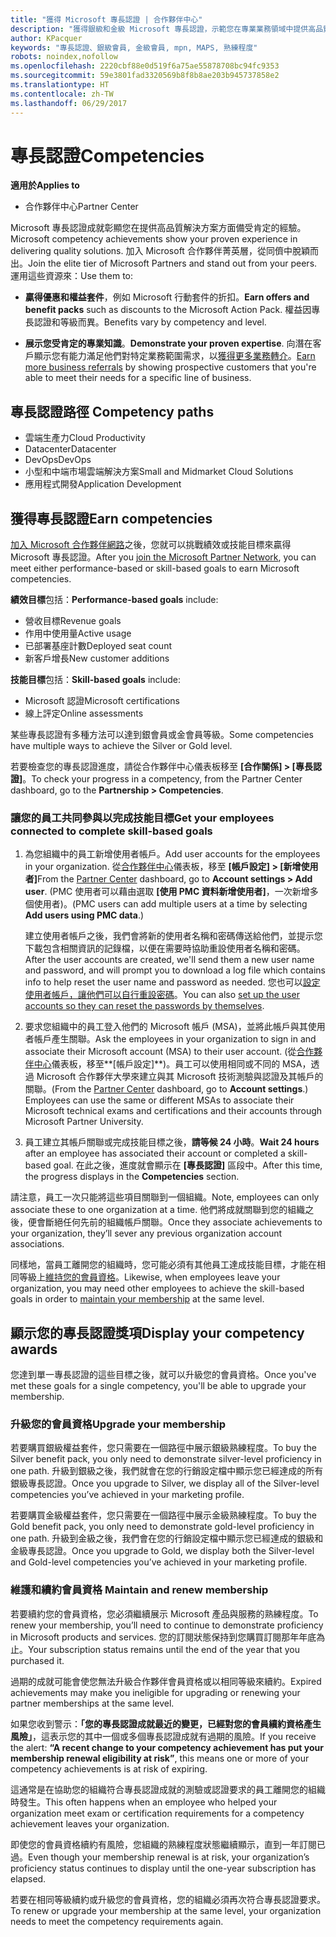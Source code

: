 ```yaml
---
title: "獲得 Microsoft 專長認證 | 合作夥伴中心"
description: "獲得銀級和金級 Microsoft 專長認證，示範您在專業業務領域中提供高品質解決方案備受肯定的專業"
author: KPacquer
keywords: "專長認證、銀級會員, 金級會員, mpn, MAPS, 熟練程度"
robots: noindex,nofollow
ms.openlocfilehash: 2220cbf88e0d519f6a75ae55878708bc94fc9353
ms.sourcegitcommit: 59e3801fad3320569b8f8b8ae203b945737858e2
ms.translationtype: HT
ms.contentlocale: zh-TW
ms.lasthandoff: 06/29/2017
---
```

# <a name="competencies"></a><span data-ttu-id="b2cf5-104">專長認證</span><span class="sxs-lookup"><span data-stu-id="b2cf5-104">Competencies</span></span>

**<span data-ttu-id="b2cf5-105">適用於</span><span class="sxs-lookup"><span data-stu-id="b2cf5-105">Applies to</span></span>**
-  <span data-ttu-id="b2cf5-106">合作夥伴中心</span><span class="sxs-lookup"><span data-stu-id="b2cf5-106">Partner Center</span></span>

<span data-ttu-id="b2cf5-107">Microsoft 專長認證成就彰顯您在提供高品質解決方案方面備受肯定的經驗。</span><span class="sxs-lookup"><span data-stu-id="b2cf5-107">Microsoft competency achievements show your proven experience in delivering quality solutions.</span></span> <span data-ttu-id="b2cf5-108">加入 Microsoft 合作夥伴菁英層，從同儕中脫穎而出。</span><span class="sxs-lookup"><span data-stu-id="b2cf5-108">Join the elite tier of Microsoft Partners and stand out from your peers.</span></span> <span data-ttu-id="b2cf5-109">運用這些資源來：</span><span class="sxs-lookup"><span data-stu-id="b2cf5-109">Use them to:</span></span> 

*  <span data-ttu-id="b2cf5-110">**贏得優惠和權益套件**，例如 Microsoft 行動套件的折扣。</span><span class="sxs-lookup"><span data-stu-id="b2cf5-110">**Earn offers and benefit packs** such as discounts to the Microsoft Action Pack.</span></span> <span data-ttu-id="b2cf5-111">權益因專長認證和等級而異。</span><span class="sxs-lookup"><span data-stu-id="b2cf5-111">Benefits vary by competency and level.</span></span> 

*  <span data-ttu-id="b2cf5-112">**展示您受肯定的專業知識**。</span><span class="sxs-lookup"><span data-stu-id="b2cf5-112">**Demonstrate your proven expertise**.</span></span> <span data-ttu-id="b2cf5-113">向潛在客戶顯示您有能力滿足他們對特定業務範圍需求，以[獲得更多業務轉介](referrals.md)。</span><span class="sxs-lookup"><span data-stu-id="b2cf5-113">[Earn more business referrals](referrals.md) by showing prospective customers that you're able to meet their needs for a specific line of business.</span></span>

## <span data-ttu-id="b2cf5-114"><a href="" id="attainment_paths"></a>專長認證路徑</span><span class="sxs-lookup"><span data-stu-id="b2cf5-114"><a href="" id="attainment_paths"></a> Competency paths</span></span>

- <span data-ttu-id="b2cf5-115">雲端生產力</span><span class="sxs-lookup"><span data-stu-id="b2cf5-115">Cloud Productivity</span></span>
- <span data-ttu-id="b2cf5-116">Datacenter</span><span class="sxs-lookup"><span data-stu-id="b2cf5-116">Datacenter</span></span>
- <span data-ttu-id="b2cf5-117">DevOps</span><span class="sxs-lookup"><span data-stu-id="b2cf5-117">DevOps</span></span>
- <span data-ttu-id="b2cf5-118">小型和中端市場雲端解決方案</span><span class="sxs-lookup"><span data-stu-id="b2cf5-118">Small and Midmarket Cloud Solutions</span></span>
- <span data-ttu-id="b2cf5-119">應用程式開發</span><span class="sxs-lookup"><span data-stu-id="b2cf5-119">Application Development</span></span>

## <a name="earn-competencies"></a><span data-ttu-id="b2cf5-120">獲得專長認證</span><span class="sxs-lookup"><span data-stu-id="b2cf5-120">Earn competencies</span></span>

<span data-ttu-id="b2cf5-121">[加入 Microsoft 合作夥伴網路](manage-your-partner-network-membership.md)之後，您就可以挑戰績效或技能目標來贏得 Microsoft 專長認證。</span><span class="sxs-lookup"><span data-stu-id="b2cf5-121">After you [join the Microsoft Partner Network](manage-your-partner-network-membership.md), you can meet either performance-based or skill-based goals to earn Microsoft competencies.</span></span> 

<span data-ttu-id="b2cf5-122">**績效目標**包括：</span><span class="sxs-lookup"><span data-stu-id="b2cf5-122">**Performance-based goals** include:</span></span> 
* <span data-ttu-id="b2cf5-123">營收目標</span><span class="sxs-lookup"><span data-stu-id="b2cf5-123">Revenue goals</span></span>
* <span data-ttu-id="b2cf5-124">作用中使用量</span><span class="sxs-lookup"><span data-stu-id="b2cf5-124">Active usage</span></span>
* <span data-ttu-id="b2cf5-125">已部署基座計數</span><span class="sxs-lookup"><span data-stu-id="b2cf5-125">Deployed seat count</span></span>
* <span data-ttu-id="b2cf5-126">新客戶增長</span><span class="sxs-lookup"><span data-stu-id="b2cf5-126">New customer additions</span></span>

<span data-ttu-id="b2cf5-127">**技能目標**包括：</span><span class="sxs-lookup"><span data-stu-id="b2cf5-127">**Skill-based goals** include:</span></span> 
* <span data-ttu-id="b2cf5-128">Microsoft 認證</span><span class="sxs-lookup"><span data-stu-id="b2cf5-128">Microsoft certifications</span></span>
* <span data-ttu-id="b2cf5-129">線上評定</span><span class="sxs-lookup"><span data-stu-id="b2cf5-129">Online assessments</span></span> 

<span data-ttu-id="b2cf5-130">某些專長認證有多種方法可以達到銀會員或金會員等級。</span><span class="sxs-lookup"><span data-stu-id="b2cf5-130">Some competencies have multiple ways to achieve the Silver or Gold level.</span></span>

<span data-ttu-id="b2cf5-131">若要檢查您的專長認證進度，請從合作夥伴中心儀表板移至 **\[合作關係\] > \[專長認證\]**。</span><span class="sxs-lookup"><span data-stu-id="b2cf5-131">To check your progress in a competency, from the Partner Center dashboard, go to the **Partnership > Competencies**.</span></span> 

### <span data-ttu-id="b2cf5-132"><a href="" id="associating_achievements"></a>讓您的員工共同參與以完成技能目標</span><span class="sxs-lookup"><span data-stu-id="b2cf5-132"><a href="" id="associating_achievements"></a>Get your employees connected to complete skill-based goals</span></span>

1.  <span data-ttu-id="b2cf5-133">為您組織中的員工新增使用者帳戶。</span><span class="sxs-lookup"><span data-stu-id="b2cf5-133">Add user accounts for the employees in your organization.</span></span> <span data-ttu-id="b2cf5-134">從[合作夥伴中心](http://partnercenter.microsoft.com)儀表板，移至 **\[帳戶設定\] > \[新增使用者\]**</span><span class="sxs-lookup"><span data-stu-id="b2cf5-134">From the [Partner Center](http://partnercenter.microsoft.com) dashboard, go to **Account settings > Add user**.</span></span> <span data-ttu-id="b2cf5-135">(PMC 使用者可以藉由選取 **\[使用 PMC 資料新增使用者\]**，一次新增多個使用者)。</span><span class="sxs-lookup"><span data-stu-id="b2cf5-135">(PMC users can add multiple users at a time by selecting **Add users using PMC data**.)</span></span>

    <span data-ttu-id="b2cf5-136">建立使用者帳戶之後，我們會將新的使用者名稱和密碼傳送給他們，並提示您下載包含相關資訊的記錄檔，以便在需要時協助重設使用者名稱和密碼。</span><span class="sxs-lookup"><span data-stu-id="b2cf5-136">After the user accounts are created, we'll send them a new user name and password, and will prompt you to download a log file which contains info to help reset the user name and password as needed.</span></span> <span data-ttu-id="b2cf5-137">您也可以[設定使用者帳戶，讓他們可以自行重設密碼](https://docs.microsoft.com/en-us/azure/active-directory/active-directory-passwords-getting-started)。</span><span class="sxs-lookup"><span data-stu-id="b2cf5-137">You can also [set up the user accounts so they can reset the passwords by themselves](https://docs.microsoft.com/en-us/azure/active-directory/active-directory-passwords-getting-started).</span></span>

2. <span data-ttu-id="b2cf5-138">要求您組織中的員工登入他們的 Microsoft 帳戶 (MSA)，並將此帳戶與其使用者帳戶產生關聯。</span><span class="sxs-lookup"><span data-stu-id="b2cf5-138">Ask the employees in your organization to sign in and associate their Microsoft account (MSA) to their user account.</span></span> <span data-ttu-id="b2cf5-139">(從[合作夥伴中心](http://partnercenter.microsoft.com)儀表板，移至**\[帳戶設定\]**)。員工可以使用相同或不同的 MSA，透過 Microsoft 合作夥伴大學來建立與其 Microsoft 技術測驗與認證及其帳戶的關聯。</span><span class="sxs-lookup"><span data-stu-id="b2cf5-139">(From the [Partner Center](http://partnercenter.microsoft.com) dashboard, go to **Account settings**.) Employees can use the same or different MSAs to associate their Microsoft technical exams and certifications and their accounts through Microsoft Partner University.</span></span>

3.  <span data-ttu-id="b2cf5-140">員工建立其帳戶關聯或完成技能目標之後，**請等候 24 小時**。</span><span class="sxs-lookup"><span data-stu-id="b2cf5-140">**Wait 24 hours** after an employee has associated their account or completed a skill-based goal.</span></span> <span data-ttu-id="b2cf5-141">在此之後，進度就會顯示在 **\[專長認證\]** 區段中。</span><span class="sxs-lookup"><span data-stu-id="b2cf5-141">After this time, the progress displays in the **Competencies** section.</span></span>

<span data-ttu-id="b2cf5-142">請注意，員工一次只能將這些項目關聯到一個組織。</span><span class="sxs-lookup"><span data-stu-id="b2cf5-142">Note, employees can only associate these to one organization at a time.</span></span> <span data-ttu-id="b2cf5-143">他們將成就關聯到您的組織之後，便會斷絕任何先前的組織帳戶關聯。</span><span class="sxs-lookup"><span data-stu-id="b2cf5-143">Once they associate achievements to your organization, they’ll sever any previous organization account associations.</span></span>

<span data-ttu-id="b2cf5-144">同樣地，當員工離開您的組織時，您可能必須有其他員工達成技能目標，才能在相同等級上[維持您的會員資格](#maintaining_membership)。</span><span class="sxs-lookup"><span data-stu-id="b2cf5-144">Likewise, when employees leave your organization, you may need other employees to achieve the skill-based goals in order to [maintain your membership](#maintaining_membership) at the same level.</span></span>

## <a name="display-your-competency-awards"></a><span data-ttu-id="b2cf5-145">顯示您的專長認證獎項</span><span class="sxs-lookup"><span data-stu-id="b2cf5-145">Display your competency awards</span></span>

<span data-ttu-id="b2cf5-146">您達到單一專長認證的這些目標之後，就可以升級您的會員資格。</span><span class="sxs-lookup"><span data-stu-id="b2cf5-146">Once you've met these goals for a single competency, you'll be able to upgrade your membership.</span></span>

### <a name="upgrade-your-membership"></a><span data-ttu-id="b2cf5-147">升級您的會員資格</span><span class="sxs-lookup"><span data-stu-id="b2cf5-147">Upgrade your membership</span></span>

<span data-ttu-id="b2cf5-148">若要購買銀級權益套件，您只需要在一個路徑中展示銀級熟練程度。</span><span class="sxs-lookup"><span data-stu-id="b2cf5-148">To buy the Silver benefit pack, you only need to demonstrate silver-level proficiency in one path.</span></span> <span data-ttu-id="b2cf5-149">升級到銀級之後，我們就會在您的行銷設定檔中顯示您已經達成的所有銀級專長認證。</span><span class="sxs-lookup"><span data-stu-id="b2cf5-149">Once you upgrade to Silver, we display all of the Silver-level competencies you’ve achieved in your marketing profile.</span></span> 

<span data-ttu-id="b2cf5-150">若要購買金級權益套件，您只需要在一個路徑中展示金級熟練程度。</span><span class="sxs-lookup"><span data-stu-id="b2cf5-150">To buy the Gold benefit pack, you only need to demonstrate gold-level proficiency in one path.</span></span> <span data-ttu-id="b2cf5-151">升級到金級之後，我們會在您的行銷設定檔中顯示您已經達成的銀級和金級專長認證。</span><span class="sxs-lookup"><span data-stu-id="b2cf5-151">Once you upgrade to Gold, we display both the Silver-level and Gold-level competencies you’ve achieved in your marketing profile.</span></span> 

### <span data-ttu-id="b2cf5-152"><a href="" id="#maintain_membership"></a>維護和續約會員資格</span><span class="sxs-lookup"><span data-stu-id="b2cf5-152"><a href="" id="#maintain_membership"></a> Maintain and renew membership</span></span>

<span data-ttu-id="b2cf5-153">若要續約您的會員資格，您必須繼續展示 Microsoft 產品與服務的熟練程度。</span><span class="sxs-lookup"><span data-stu-id="b2cf5-153">To renew your membership, you’ll need to continue to demonstrate proficiency in Microsoft products and services.</span></span> <span data-ttu-id="b2cf5-154">您的訂閱狀態保持到您購買訂閱那年年底為止。</span><span class="sxs-lookup"><span data-stu-id="b2cf5-154">Your subscription status remains until the end of the year that you purchased it.</span></span>

<span data-ttu-id="b2cf5-155">過期的成就可能會使您無法升級合作夥伴會員資格或以相同等級來續約。</span><span class="sxs-lookup"><span data-stu-id="b2cf5-155">Expired achievements may make you ineligible for upgrading or renewing your partner memberships at the same level.</span></span> 

<span data-ttu-id="b2cf5-156">如果您收到警示：**「您的專長認證成就最近的變更，已經對您的會員續約資格產生風險」**，這表示您的其中一個或多個專長認證成就有過期的風險。</span><span class="sxs-lookup"><span data-stu-id="b2cf5-156">If you receive the alert: **“A recent change to your competency achievement has put your membership renewal eligibility at risk”**, this means one or more of your competency achievements is at risk of expiring.</span></span> 

<span data-ttu-id="b2cf5-157">這通常是在協助您的組織符合專長認證成就的測驗或認證要求的員工離開您的組織時發生。</span><span class="sxs-lookup"><span data-stu-id="b2cf5-157">This often happens when an employee who helped your organization meet exam or certification requirements for a competency achievement leaves your organization.</span></span> 

<span data-ttu-id="b2cf5-158">即使您的會員資格續約有風險，您組織的熟練程度狀態繼續顯示，直到一年訂閱已過。</span><span class="sxs-lookup"><span data-stu-id="b2cf5-158">Even though your membership renewal is at risk, your organization’s proficiency status continues to display until the one-year subscription has elapsed.</span></span>

<span data-ttu-id="b2cf5-159">若要在相同等級續約或升級您的會員資格，您的組織必須再次符合專長認證要求。</span><span class="sxs-lookup"><span data-stu-id="b2cf5-159">To renew or upgrade your membership at the same level, your organization needs to meet the competency requirements again.</span></span>

